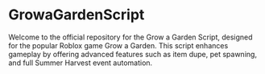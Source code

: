 # GrowaGardenScript
 Welcome to the official repository for the Grow a Garden Script, designed for the popular Roblox game Grow a Garden. This script enhances gameplay by offering advanced features such as item dupe, pet spawning, and full Summer Harvest event automation.
